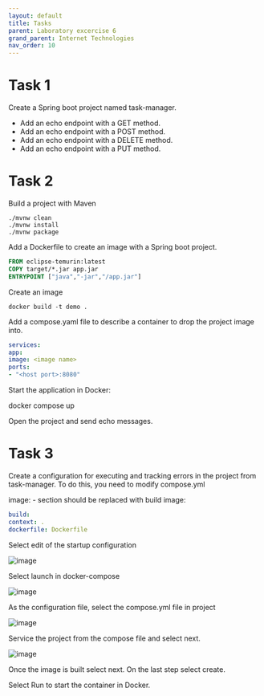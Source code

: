 ```yaml
---
layout: default
title: Tasks
parent: Laboratory excercise 6
grand_parent: Internet Technologies
nav_order: 10
---
```


# Task 1

Create a Spring boot project named task-manager.

- Add an echo endpoint with a GET method.
- Add an echo endpoint with a POST method.
- Add an echo endpoint with a DELETE method.
- Add an echo endpoint with a PUT method.

# Task 2

Build a project with Maven

```
./mvnw clean
./mvnw install
./mvnw package
```

Add a Dockerfile to create an image with a Spring boot project.

```Dockerfile
FROM eclipse-temurin:latest
COPY target/*.jar app.jar
ENTRYPOINT ["java","-jar","/app.jar"]
```

Create an image
```
docker build -t demo .
```
Add a compose.yaml file to describe a container to drop the project image into.

```yml
services:
app:
image: <image name>
ports:
- "<host port>:8080"
```

Start the application in Docker:

docker compose up

Open the project and send echo messages.

# Task 3

Create a configuration for executing and tracking errors in the project from task-manager.
To do this, you need to modify compose.yml

image: - section should be replaced with build image:

```yml
build:
context: .
dockerfile: Dockerfile
```
Select edit of the startup configuration

![image](https://github.com/programmingfundamental/courses/assets/10382663/b0d9ee3c-b025-4105-8d05-646ce4cbff44)

Select launch in docker-compose

![image](https://github.com/programmingfundamental/courses/assets/10382663/2dcbe80a-e88c-4ef2-90e6-f0d1f030218a)

As the configuration file, select the compose.yml file in project

![image](https://github.com/programmingfundamental/courses/assets/10382663/988471d2-bf66-4752-a415-74f86c5a0443)

Service the project from the compose file and select next.

![image](https://github.com/programmingfundamental/courses/assets/10382663/ae74eb8c-526e-4e16-ad69-5c375779450b)

Once the image is built select next. On the last step select create.

Select Run to start the container in Docker.
